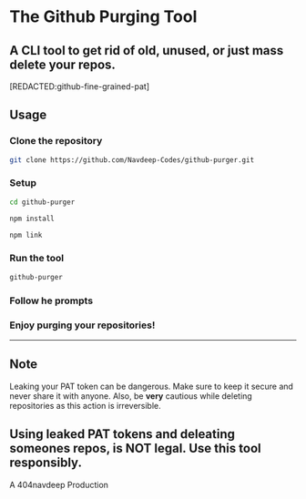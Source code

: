 # The Github Purging Tool
A CLI tool to get rid of old, unused, or just mass delete your repos.
---
[REDACTED:github-fine-grained-pat]
## Usage
### Clone the repository
```bash
git clone https://github.com/Navdeep-Codes/github-purger.git
```
### Setup
```bash
cd github-purger
```
```bash
npm install
```
```bash
npm link
```
### Run the tool
```bash
github-purger
```
### Follow he prompts
### Enjoy purging your repositories!

---

## Note
Leaking your PAT token can be dangerous. Make sure to keep it secure and never share it with anyone.
Also, be **very** cautious while deleting repositories as this action is irreversible.

Using leaked PAT tokens and deleating someones repos, is **NOT** legal. Use this tool responsibly.
---
A 404navdeep Production
